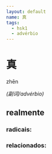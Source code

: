 ```yaml
--- 
layout: default
name: 真 
tags: 
  - hsk1
  - advérbio
--- 
```

# 真 
zhēn  
 
*(副词/advérbio)*  
## realmente 
### radicais: 
### relacionados: 
